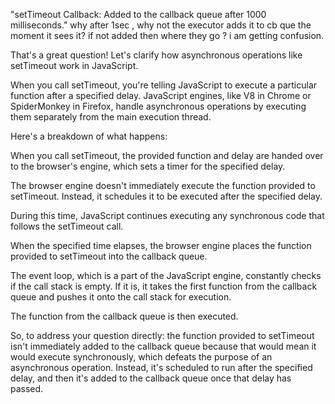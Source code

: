 "setTimeout Callback: Added to the callback queue after 1000 milliseconds." why after 1sec , why not the executor adds it to cb que the moment it sees it? 
if not added then where they go ? i am getting confusion. 

That's a great question! Let's clarify how asynchronous operations like setTimeout work in JavaScript.

When you call setTimeout, you're telling JavaScript to execute a particular function after a specified delay. 
JavaScript engines, like V8 in Chrome or SpiderMonkey in Firefox, handle asynchronous operations by executing them separately from the main execution thread.

Here's a breakdown of what happens:

When you call setTimeout, the provided function and delay are handed over to the browser's engine, which sets a timer for the specified delay.

The browser engine doesn't immediately execute the function provided to setTimeout. Instead, it schedules it to be executed after the specified delay.

During this time, JavaScript continues executing any synchronous code that follows the setTimeout call.

When the specified time elapses, the browser engine places the function provided to setTimeout into the callback queue.

The event loop, which is a part of the JavaScript engine, constantly checks if the call stack is empty. 
If it is, it takes the first function from the callback queue and pushes it onto the call stack for execution.

The function from the callback queue is then executed.

So, to address your question directly: the function provided to setTimeout isn't immediately added to the callback queue because that would mean it would execute synchronously, which defeats the purpose of an asynchronous operation. 
Instead, it's scheduled to run after the specified delay, and then it's added to the callback queue once that delay has passed.
